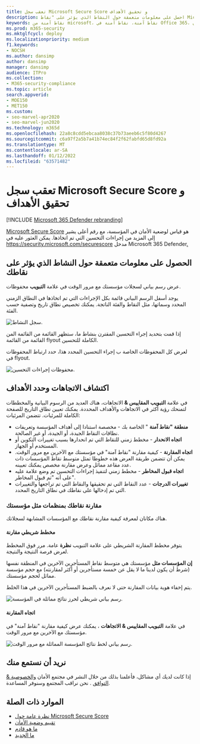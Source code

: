 ```yaml
---
title: تعقب سجل Microsoft Secure Score و تحقيق الأهداف
description: احصل على معلومات متعمقة حول النشاط الذي يؤثر على "نقاط Microsoft الآمنة". اكتشف الاتجاهات وحدد الأهداف.
keywords: نقاط آمنة من microsoft، نقاط آمنة، نقاط آمنة في Office 365، نقاط أمان microsoft، Microsoft 365 Defender مدخل، إجراءات التحسين
ms.prod: m365-security
ms.mktglfcycl: deploy
ms.localizationpriority: medium
f1.keywords:
- NOCSH
ms.author: dansimp
author: dansimp
manager: dansimp
audience: ITPro
ms.collection:
- M365-security-compliance
ms.topic: article
search.appverid:
- MOE150
- MET150
ms.custom:
- seo-marvel-apr2020
- seo-marvel-jun2020
ms.technology: m365d
ms.openlocfilehash: 22a8c8cdd5ebcaa8038c37b73aeeb6c5f80d4267
ms.sourcegitcommit: c6a97f2a5b7a41b74ec84f2f62fabfd65d8fd92a
ms.translationtype: MT
ms.contentlocale: ar-SA
ms.lasthandoff: 01/12/2022
ms.locfileid: "63571482"
---
```

# <a name="track-your-microsoft-secure-score-history-and-meet-goals"></a>تعقب سجل Microsoft Secure Score و تحقيق الأهداف

[!INCLUDE [Microsoft 365 Defender rebranding](../includes/microsoft-defender.md)]

[Microsoft Secure Score](microsoft-secure-score.md) هو قياس لوضعية الأمان في المؤسسة، مع رقم أعلى يشير إلى المزيد من إجراءات التحسين التي تم اتخاذها. يمكن العثور عليه في https://security.microsoft.com/securescore مدخل Microsoft 365 Defender[.](microsoft-365-defender.md#the-microsoft-365-defender-portal)

## <a name="gain-insights-into-activity-that-has-affected-your-score"></a>الحصول على معلومات متعمقة حول النشاط الذي يؤثر على نقاطك

عرض رسم بياني لسجلات مؤسستك مع مرور الوقت في علامة **التبويب** محفوظات.

يوجد أسفل الرسم البياني قائمة بكل الإجراءات التي تم اتخاذها في النطاق الزمني المحدد وسماتها، مثل النقاط والفئة الناتجة. يمكنك تخصيص نطاق تاريخ وتصفية حسب الفئة.

![سجل النشاط.](../../media/secure-score/secure-score-history-activity.png)

إذا قمت بتحديد إجراء التحسين المقترن بنشاط ما، ستظهر القائمة من القائمة المن القائمة من القائمة flyout الكاملة للتحسين.

لعرض كل المحفوظات الخاصة ب إجراء التحسين المحدد هذا، حدد ارتباط المحفوظات في flyout.

![محفوظات إجراءات التحسين.](../../media/secure-score/secure-score-history-flyout.png)

## <a name="discover-trends-and-set-goals"></a>اكتشاف الاتجاهات وحدد الأهداف

في علامة **التبويب المقاييس &** الاتجاهات، هناك العديد من الرسوم البيانية والمخططات لتمنحك رؤية أكثر في الاتجاهات والأهداف المحددة. يمكنك تعيين نطاق التاريخ للصفحة الكاملة للمرئيات. تتضمن المرئيات:

* **منطقة "نقاط آمنة** " الخاصة بك - مخصصة استنادا إلى أهداف المؤسسة وتعريفات نطاقات النقاط الجيدة، أو الجيدة، أو غير الصالحة.
* **اتجاه الانحدار** - مخطط زمني للنقاط التي تم انحدارها بسبب تغييرات التكوين أو المستخدم أو الجهاز.  
* **اتجاه المقارنة** - كيفية مقارنة "نقاط آمنة" في مؤسستك مع الآخرين مع مرور الوقت. يمكن أن تتضمن طريقة العرض هذه خطوطا تمثل متوسط نقاط المؤسسات ذات عدد مقاعد مماثل وعرض مقارنة مخصص يمكنك تعيينه.
* **اتجاه قبول المخاطر** - مخطط زمني لتنفيذ إجراءات التحسين تم وضع علامة عليه على أنه "تم قبول المخاطر".
* **تغييرات الدرجات** - عدد النقاط التي تم تحقيقها والنقاط التي تم تراجعها والتغييرات التي تم إدخالها على نقاطك في نطاق التاريخ المحدد.

### <a name="compare-your-score-to-organizations-like-yours"></a>مقارنة نقاطك بمنظمات مثل مؤسستك

هناك مكانان لمعرفة كيفية مقارنة نقاطك مع المؤسسات المشابهة لسجلاتك.

#### <a name="comparison-bar-chart"></a>مخطط شريطي مقارنة

يتوفر مخطط المقارنة الشريطي على علامة التبويب **نظرة** عامة. مرر فوق المخطط لعرض فرصة النتيجة والنتيجة. 

**إن المؤسسات مثل** مؤسستك هي متوسط نقاط المستأجرين الآخرين في المنطقة نفسها (شرط أن يكون لدينا ما لا يقل عن خمسة مستأجرين أو أكثر لمقارنته) مع حجم مؤسسة مماثل لحجم مؤسستك.

يتم إخفاء هوية بيانات المقارنة حتى لا نعرف بالضبط المستأجرين الآخرين في هذا الخلط.

![رسم بياني شريطي لحرز نتائج مماثلة في المؤسسة.](../../media/secure-score/secure-score-comparison-screenshot.png)

#### <a name="comparison-trend"></a>اتجاه المقارنة

في علامة **التبويب المقاييس & الاتجاهات** ، يمكنك عرض كيفية مقارنة "نقاط آمنة" في مؤسستك مع الآخرين مع مرور الوقت.

![رسم بياني لخط نتائج المؤسسة المماثلة مع مرور الوقت.](../../media/secure-score/secure-score-comparison-trend.png)

## <a name="we-want-to-hear-from-you"></a>نريد أن نستمع منك

إذا كانت لديك أي مشاكل، فأعلمنا بذلك من خلال النشر في مجتمع الأمان [والخصوصية & التوافق](https://techcommunity.microsoft.com/t5/Security-Privacy-Compliance/bd-p/security_privacy) . نحن نراقب المجتمع وسنوفر المساعدة.

## <a name="related-resources"></a>الموارد ذات الصلة

- [نظرة عامة حول Microsoft Secure Score](microsoft-secure-score.md)
- [تقييم وضعية الأمان](microsoft-secure-score-improvement-actions.md)
- [ما هو قادم](microsoft-secure-score-whats-coming.md)
- [ما الجديد](microsoft-secure-score-whats-new.md)
